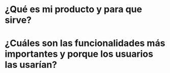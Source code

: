 # ¿Qué es mi producto y para que sirve?



# ¿Cuáles son las funcionalidades más importantes y porque los usuarios las usarían?